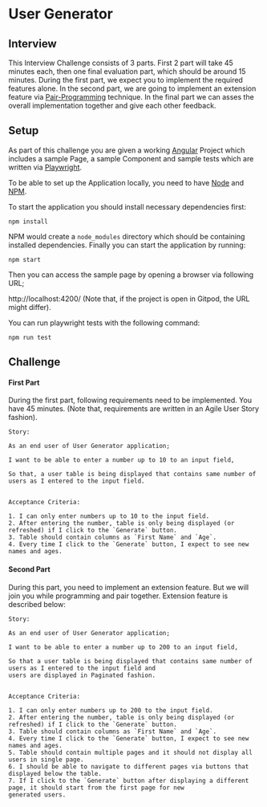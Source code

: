 # User Generator

## Interview

This Interview Challenge consists of 3 parts. First 2 part will take 45 minutes each, then one final evaluation part,
which should be around 15 minutes. During the first part, we expect you to implement the required features alone.
In the second part, we are going to implement an extension feature via
[Pair-Programming](https://en.wikipedia.org/wiki/Pair_programming#:~:text=Pair%20programming%20is%20a%20software,two%20programmers%20switch%20roles%20frequently.)
technique. In the final part we can asses the overall implementation together and give each other feedback.

## Setup
As part of this challenge you are given a working [Angular](https://github.com/angular) Project which includes
a sample Page, a sample Component and sample tests which are written via
[Playwright](https://github.com/microsoft/playwright).

To be able to set up the Application locally,
you need to have [Node](https://github.com/nodejs/node) and [NPM](https://github.com/npm).

To start the application you should install necessary dependencies first:

```
npm install
```

NPM would create a `node_modules` directory which should be containing installed dependencies. Finally you can start
the application by running:

```
npm start
```

Then you can access the sample page by opening a browser via following URL;

http://localhost:4200/ (Note that, if the project is open in Gitpod, the URL might differ).

You can run playwright tests with the following command:

```
npm run test
```

## Challenge

#### First Part
During the first part, following requirements need to be implemented. You have 45 minutes.
(Note that, requirements are written in an Agile User Story fashion).

```
Story: 

As an end user of User Generator application;

I want to be able to enter a number up to 10 to an input field,

So that, a user table is being displayed that contains same number of users as I entered to the input field.


Acceptance Criteria:

1. I can only enter numbers up to 10 to the input field.
2. After entering the number, table is only being displayed (or refreshed) if I click to the `Generate` button.
3. Table should contain columns as `First Name` and `Age`.
4. Every time I click to the `Generate` button, I expect to see new names and ages.
```

#### Second Part
During this part, you need to implement an extension feature. But we will join you while programming and pair together.
Extension feature is described below:

```
Story: 

As an end user of User Generator application;

I want to be able to enter a number up to 200 to an input field,

So that a user table is being displayed that contains same number of users as I entered to the input field and
users are displayed in Paginated fashion.


Acceptance Criteria:

1. I can only enter numbers up to 200 to the input field.
2. After entering the number, table is only being displayed (or refreshed) if I click to the `Generate` button.
3. Table should contain columns as `First Name` and `Age`.
4. Every time I click to the `Generate` button, I expect to see new names and ages.
5. Table should contain multiple pages and it should not display all users in single page.
6. I should be able to navigate to different pages via buttons that displayed below the table.
7. If I click to the `Generate` button after displaying a different page, it should start from the first page for new
generated users.
```
